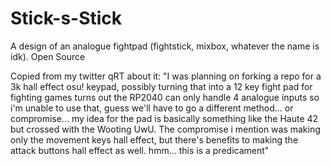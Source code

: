 # Stick-s-Stick
A design of an analogue fightpad (fightstick, mixbox, whatever the name is idk). Open Source

Copied from my twitter qRT about it:
  "I was planning on forking a repo for a 3k hall effect osu! keypad, possibly turning that into a 12 key fight pad for fighting games turns out the RP2040 can only handle 4 analogue inputs so i'm unable to use that, guess we'll have to go a different method... or compromise... my idea for the pad is basically something like the Haute 42 but crossed with the Wooting UwU. The compromise i mention was making only the movement keys hall effect, but there's benefits to making the attack buttons hall effect as well. hmm... this is a predicament"
